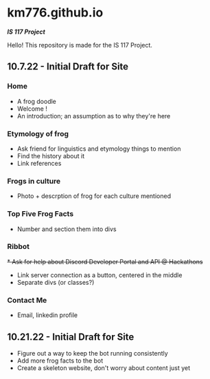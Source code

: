 # km776.github.io
***IS 117 Project***

Hello! This repository is made for the IS 117 Project.

## 10.7.22 - Initial Draft for Site

### Home
* A frog doodle
* Welcome !
* An introduction; an assumption as to why they're here

### Etymology of frog
* Ask friend for linguistics and etymology things to mention
* Find the history about it
* Link references

### Frogs in culture
* Photo + descrption of frog for each culture mentioned

### Top Five Frog Facts
* Number and section them into divs

### Ribbot
~~* Ask for help about Discord Developer Portal and API @ Hackathons~~
* Link server connection as a button, centered in the middle
* Separate divs (or classes?)

### Contact Me
* Email, linkedin profile

## 10.21.22 - Initial Draft for Site
* Figure out a way to keep the bot running consistently
* Add more frog facts to the bot
* Create a skeleton website, don't worry about content just yet

